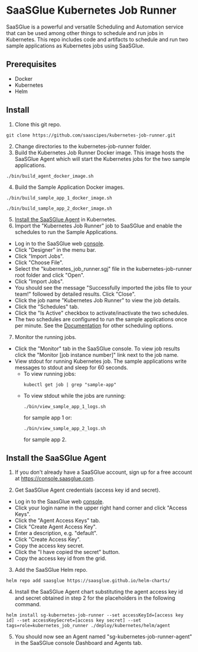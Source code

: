 # SaaSGlue Kubernetes Job Runner
SaaSGlue is a powerful and versatile Scheduling and Automation service that can be used among other things to schedule and run jobs in Kubernetes. This repo includes code and artifacts to schedule and run two sample applications as Kubernetes jobs using SaaSGlue.
<br />

## Prerequisites
- Docker
- Kubernetes
- Helm

## Install
1. Clone this git repo.
  ```
  git clone https://github.com/saascipes/kubernetes-job-runner.git
  ```
2. Change directories to the kubernetes-job-runner folder.
3. Build the Kubernetes Job Runner Docker image. This image hosts the SaaSGlue Agent which will start the Kubernetes jobs for the two sample applications.
  ```
  ./bin/build_agent_docker_image.sh
  ```
4. Build the Sample Application Docker images.
  ```
  ./bin/build_sample_app_1_docker_image.sh
  ```
  ```
  ./bin/build_sample_app_2_docker_image.sh
  ```
5. [Install the SaaSGlue Agent](#install-the-saasglue-agent) in Kubernetes.
6. Import the "Kubernetes Job Runner" job to SaaSGlue and enable the schedules to run the Sample Applications.
- Log in to the SaaSGlue web [console](https://console.saasglue.com).
- Click "Designer" in the menu bar.
- Click "Import Jobs".
- Click "Choose File".
- Select the "kubernetes_job_runner.sgj" file in the kubernetes-job-runner root folder and click "Open".
- Click "Import Jobs".
- You should see the message "Successfully imported the jobs file to your team!" followed by detailed results. Click "Close".
- Click the job name "Kubernetes Job Runner" to view the job details.
- Click the "Schedules" tab.
- Click the "Is Active" checkbox to activate/inactivate the two schedules.
- The two schedules are configured to run the sample applications once per minute. See the [Documentation](https://saasglue.com/docs#job-schedule) for other scheduling options.
7. Monitor the running jobs.
- Click the "Monitor" tab in the SaaSGlue console. To view job results click the "Monitor [job instance number]" link next to the job name.
- View stdout for running Kubernetes job. The sample applications write messages to stdout and sleep for 60 seconds.
  - To view running jobs:
    ```
    kubectl get job | grep "sample-app"
    ```
  - To view stdout while the jobs are running: 
    ```
    ./bin/view_sample_app_1_logs.sh
    ```
    for sample app 1 or:
    ```
    ./bin/view_sample_app_2_logs.sh
    ```
    for sample app 2.

## Install the SaaSGlue Agent
1. If you don't already have a SaaSGlue account, sign up for a free account at https://console.saasglue.com.

2. Get SaaSGlue Agent credentials (access key id and secret).
- Log in to the SaasGlue web [console](https://console.saasglue.com).
- Click your login name in the upper right hand corner and click "Access Keys".
- Click the "Agent Access Keys" tab.
- Click "Create Agent Access Key".
- Enter a description, e.g. "default".
- Click "Create Access Key".
- Copy the access key secret.
- Click the "I have copied the secret" button.
- Copy the access key id from the grid.
3. Add the SaaSGlue Helm repo.
  ```
  helm repo add saasglue https://saasglue.github.io/helm-charts/
  ```
4. Install the SaaSGlue Agent chart substituting the agent access key id and secret obtained in step 2 for the placeholders in the following command.
  ```
  helm install sg-kubernetes-job-runner --set accessKeyId=[access key id] --set accessKeySecret=[access key secret] --set tags=role=kubernetes_job_runner ./deploy/kubernetes/helm/agent
  ```
5. You should now see an Agent named "sg-kubernetes-job-runner-agent" in the SaaSGlue console Dashboard and Agents tab.
